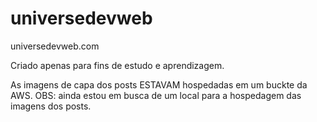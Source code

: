 # universedevweb
universedevweb.com

Criado apenas para fins de estudo e aprendizagem.

As imagens de capa dos posts ESTAVAM hospedadas em um buckte da AWS.
OBS: ainda estou em busca de um local para a hospedagem das imagens dos posts.
